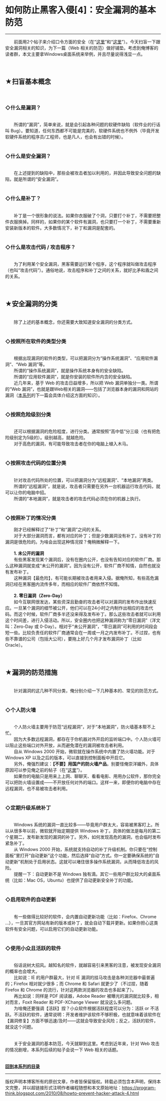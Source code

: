 # 如何防止黑客入侵[4]：安全漏洞的基本防范 

-----

<div class="post-body entry-content">
　　前面用2个帖子来介绍口令方面的安全（在“<a href="../../2010/06/howto-prevent-hacker-attack-2.md">这里</a>”和“<a href="../../2010/06/howto-prevent-hacker-attack-3.md">这里</a>”）。今天扫盲一下跟安全漏洞相关的知识，为下一篇（Web 相关的防范）做好铺垫。考虑到俺博客的读者群，本文主要拿Windows桌面系统来举例，并且尽量说得浅显一点。<br/>
<a name="more"></a><br/>
<br/>
<h2>★扫盲基本概念</h2><br/>
<h3>◇什么是漏洞？</h3><br/>
　　所谓的“漏洞”，简单来说，就是会引起各种问题的软硬件缺陷（软件业的行话叫 Bug）。要知道，任何东西都不可能是完美的，软硬件系统也不例外（毕竟开发软硬件系统的程序员/工程师，也是凡人，也会有出错的时候）。<br/>
<br/>
<h3>◇什么是安全漏洞？</h3><br/>
　　在上述提到的缺陷中，那些会被攻击者加以利用的，并因此导致安全问题的缺陷，就是所谓的“安全漏洞”。<br/>
<br/>
<h3>◇什么是补丁？</h3><br/>
　　补丁是一个很形象的说法。如果你衣服破了个洞，只要打个补丁，不需要把整件衣服换掉。同样的，如果你的某个软件有漏洞，也只要打一个补丁，不需要重新安装新版本的软件。大多数情况下，补丁和漏洞是配套的。<br/>
<br/>
<h3>◇什么是攻击代码 / 攻击程序？</h3><br/>
　　为了利用某个安全漏洞，黑客需要运行某个程序，这个程序就叫做攻击程序（也叫“攻击代码”）。通俗地说，攻击程序和补丁之间的关系，就好比矛和盾之间的关系。<br/>
<br/>
<br/>
<h2>★安全漏洞的分类</h2><br/>
　　除了上述的基本概念，你还需要大致知道安全漏洞的分类方式。<br/>
<br/>
<h3>◇按照所在软件的类型分类</h3><br/>
　　根据出现漏洞的软件的类型，可以把漏洞分为“操作系统漏洞”、“应用软件漏洞”、“Web 漏洞”等。<br/>
　　所谓的“操作系统漏洞”，就是操作系统本身有的安全缺陷。<br/>
　　所谓的“应用软件漏洞”，就是你安装的软件所内含的安全缺陷。<br/>
　　近几年来，基于 Web 的攻击日益增多，所以把 Web 漏洞单独分一类。所谓的“Web 漏洞”，也就是跟Web相关的漏洞——包括了浏览器本身的漏洞和网站的漏洞（<a href="../../2010/06/howto-prevent-hacker-attack-0.md">本系列</a>的下一篇会具体介绍这方面的知识）。<br/>
<br/>
<h3>◇按照危险级别分类</h3><br/>
　　还可以根据漏洞的危险程度，进行分类。通常按照“高中低”分三级（也有把危险级别定为5级的）。级别越高，就越危险。<br/>
　　对于高危的漏洞，有可能导致攻击者在你的电脑上植入木马。<br/>
<br/>
<h3>◇按照攻击代码的位置分类</h3><br/>
　　针对攻击代码所处的位置，可以把漏洞分为“远程漏洞”、“本地漏洞”两类。<br/>
　　所谓的“远程漏洞”，就是说，攻击者只需要在另外一台机器运行攻击代码，就可以让你的电脑中招。<br/>
　　所谓的“本地漏洞”，就是攻击者的攻击代码必须在你的机器上执行。<br/>
<br/>
<h3>◇按照补丁的情况分类</h3>　　刚才已经解释过了“补丁”和“漏洞”之间的关系。<br/>
　　对于大部分漏洞而言，都有对应的补丁；但是少数漏洞没有补丁。没有补丁的漏洞是很危险的。为啥会出现这种情况捏？俺稍微解释一下。<br/>
<br/>
　　<b>1. 未公开的漏洞</b><br/>
　　有些黑客发现某个漏洞后，没有在圈内公开，也没有告知对应的软件厂商。那么这种漏洞就变成“未公开的漏洞”。因为没有公开，软件厂商不知情，自然也就没有发布补丁。<br/>
　　这种漏洞【最危险】，有可能长期被攻击者用来入侵。据俺所知，有些高危漏洞已经在黑客圈内流传多年，而相应的软件厂商依然不知情。<br/>
<br/>
　　<b>2. 零日漏洞（Zero-Day）</b><br/>
　　如今互联网很发达，某些资深且勤奋的攻击者可以对漏洞的发布作出快速反应。一旦某个漏洞的细节被公开，他们可以在24小时之内制作出相应的攻击代码。而这个时候，软件厂商多半还没来得及发布补丁。那么这些攻击者就可以利用这个时间差，进行入侵活动。所以，安全圈内也把这种漏洞称为“零日漏洞”（洋文叫：Zero-Day 或 0-Day）。相对于“未公开漏洞”，“零日漏洞”可利用的时间段会短一些。比较负责任的软件厂商通常会在一周或一月之内发布补丁。不过捏，也有些不靠谱的公司（包括大公司），要拖上好几个月才发布漏洞补丁（比如 Oracle）。<br/>
<br/>
<br/>
<h2>★漏洞的防范措施</h2><br/>
　　针对漏洞的这几种不同分类，俺分别介绍一下几种基本的、常见的防范方式。<br/>
<br/>
<h3>◇个人防火墙</h3><br/>
　　个人防火墙主要用于防范“远程漏洞”，对于“本地漏洞”，防火墙基本帮不上忙。<br/>
　　因为大多数远程漏洞，都存在于你机器对外开启的监听端口中。个人防火墙可以阻止这些端口对外开放，从而避免潜在的漏洞被攻击者利用。<br/>
　　自从 Windows 2000 开始，微软就在操作系统中内置了防火墙功能。对于 Windows XP 以及之后的版本，可以直接到控制面板中开启它。<br/>
　　另外，俺强烈建议：<b>【不要】用国产的防火墙产品</b>。别要怪俺崇洋媚外，具体原因可以参见俺之前的帖子（在“<a href="../../2010/04/howto-cover-your-tracks-2.md">这里</a>”）。<br/>
　　如果你的电脑只是用来上上网、聊聊天、看看电影、用用办公软件，那你完全可以把防火墙设置成——不开放任何对外的端口。这样一来，即便你的电脑中存在远程漏洞，也不易被攻击者利用。<br/>
<br/>
<h3>◇定期升级系统补丁</h3><br/>
　　Windows 系统的漏洞一直比较多——毕竟用户群太大，容易被黑客盯上。所以从很多年以前，微软就开始定期提供 Windows 补丁。具体的做法是每月的第二个星期二，发布新发现的漏洞的补丁。另外，如何发现高危的漏洞，也会临时发布紧急补丁。<br/>
　　从 Windows 2000 开始，系统就支持自动的补丁升级机制。你只要在“控制面板”里打开“自动更新”这个功能，然后选择“自动”方式。你一定要确保系统的"自动更新"机制处于启用状态。这就可以堵住很多操作系统漏洞，从而降低攻击的风险。<br/>
　　提醒一下：自动更新不是 Windows 独有滴。其它一些用户群比较大的桌面系统（比如：Mac OS，Ubuntu）也提供了自动更新安全补丁的功能。<br/>
<br/>
<h3>◇启用软件的自动更新</h3><br/>
　　有一些做得比较好的软件，会内置自动更新功能（比如：Firefox、Chrome ...），一旦其官方网站有新的版本或补丁，就会自动下载并更新。如果你担心这类软件有安全问题，可以启用它们的自动更新功能。<br/>
<br/>
<h3>◇使用小众且活跃的软件</h3><br/>
　　俗话说树大招风。越知名的软件，就越容易引来黑客的注意，被发现安全漏洞的概率也会增大。<br/>
　　比如说：IE 的用户群最大，针对 IE 漏洞的挂马攻击是各种浏览器中最普遍的；Firefox 相对就少很多；而 Chrome 和 Safari 就更少了（不过捏，随着 Firefox 和 Chrome 的流行，针对这两款浏览器的攻击也多起来了）。<br/>
　　再比如说：同样是 PDF 阅读器，Adobe Reader 被曝光的漏洞就比较多，相对而言，Foxit Reader 和 PDF-XChange Viewer 就没这么多问题。<br/>
　　为啥俺还要强调【活跃】捏？小众软件根据活跃程度可以分为：活跃 or 不活跃。不活跃的软件，通常说明：开发者维护该软件不够积极，也就意味着该软件在【漏洞修复】方面不够迅速/及时——这就会导致安全风险；反之，活跃的软件，就没这个问题。<br/>
<br/>
<br/>
　　关于安全漏洞的基本防范，今天就聊到这里。考虑到近年来，针对 Web 攻击的情况剧增，本系列后续的帖子会说一下 Web 相关的话题。<br/>
<br/>
<br/>
<b><a href="../../2010/06/howto-prevent-hacker-attack-0.md#index">回到本系列的目录</a></b>
</div>


------------------------------------------------

版权声明本博客所有的原创文章，作者皆保留版权。转载必须包含本声明，保持本文完整，并以超链接形式注明作者编程随想和本文原始地址：https://program-think.blogspot.com/2010/08/howto-prevent-hacker-attack-4.html
